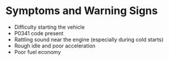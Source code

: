 # Symptoms and Warning Signs

- Difficulty starting the vehicle
- P0341 code present 
- Rattling sound near the engine (especially during cold starts)
- Rough idle and poor acceleration
- Poor fuel economy
